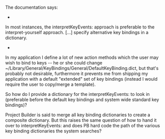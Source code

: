 The documentation says:

*

In most instances, the interpretKeyEvents: approach is preferable to the interpret-yourself approach. [...] specify alternative key bindings in a dictionary.

*

In my application I define a lot of new action methods which the user may wish to bind to keys -- he or she could change ~/Library/General/KeyBindings/General/DefaultKeyBinding.dict, but that's probably not desirable, furthermore it prevents me from shipping my application with a default "extended" set of key bindings (instead I would require the user to copy/merge a template).

So how do I provide a dictionary for the interpretKeyEvents: to look in (preferable before the default key bindings and system wide standard key bindings)?

Project Builder is said to merge all key binding dictionaries to create a composite dictionary. But this raises the same question of how to hand it over to interpretKeyEvents: and does PB hard code the path of the various key binding dictionaries the system searches?